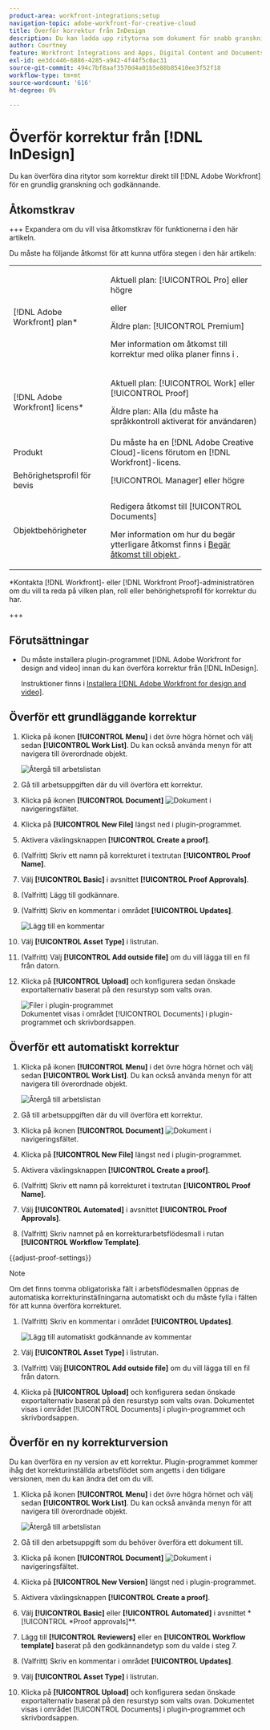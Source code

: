 ```yaml
---
product-area: workfront-integrations;setup
navigation-topic: adobe-workfront-for-creative-cloud
title: Överför korrektur från InDesign
description: Du kan ladda upp ritytorna som dokument för snabb granskning och godkännande eller helt enkelt lagra dem i Adobe Workfront.
author: Courtney
feature: Workfront Integrations and Apps, Digital Content and Documents
exl-id: ee3dc446-6886-4285-a942-4f44f5c0ac31
source-git-commit: 494c7bf8aaf3570d4a01b5e88b85410ee3f52f18
workflow-type: tm+mt
source-wordcount: '616'
ht-degree: 0%

---
```


# Överför korrektur från [!DNL InDesign]

Du kan överföra dina ritytor som korrektur direkt till [!DNL Adobe Workfront] för en grundlig granskning och godkännande.

## Åtkomstkrav

+++ Expandera om du vill visa åtkomstkrav för funktionerna i den här artikeln.

Du måste ha följande åtkomst för att kunna utföra stegen i den här artikeln:

<table style="table-layout:auto"> 
 <col> 
 <col> 
 <tbody> 
 <tr> 
   <td role="rowheader">[!DNL Adobe Workfront] plan*</td> 
   <td> <p>Aktuell plan: [!UICONTROL Pro] eller högre</p> <p>eller</p> <p>Äldre plan: [!UICONTROL Premium]</p> <p>Mer information om åtkomst till korrektur med olika planer finns i .</p> </td> 
  </tr> 
  <tr> 
   <td role="rowheader">[!DNL Adobe Workfront] licens*</td> 
   <td> <p>Aktuell plan: [!UICONTROL Work] eller [!UICONTROL Proof]</p> <p>Äldre plan: Alla (du måste ha språkkontroll aktiverat för användaren)</p> </td> 
  </tr> 
  <tr> 
   <td role="rowheader">Produkt</td> 
   <td>Du måste ha en [!DNL Adobe Creative Cloud]-licens förutom en [!DNL Workfront]-licens.</td> 
  </tr> 
  <tr> 
   <td role="rowheader">Behörighetsprofil för bevis </td> 
   <td>[!UICONTROL Manager] eller högre</td> 
  </tr> 
  <tr> 
   <td role="rowheader">Objektbehörigheter</td> 
   <td> <p>Redigera åtkomst till [!UICONTROL Documents]</p> <p>Mer information om hur du begär ytterligare åtkomst finns i <a href="../../workfront-basics/grant-and-request-access-to-objects/request-access.md" class="MCXref xref">Begär åtkomst till objekt </a>.</p> </td> 
  </tr> 
 </tbody> 
</table>

&#42;Kontakta [!DNL Workfront]- eller [!DNL Workfront Proof]-administratören om du vill ta reda på vilken plan, roll eller behörighetsprofil för korrektur du har.

+++

## Förutsättningar

* Du måste installera plugin-programmet [!DNL Adobe Workfront for design and video] innan du kan överföra korrektur från [!DNL InDesign].

  Instruktioner finns i [Installera [!DNL Adobe Workfront for design and video]](/help/quicksilver/workfront-integrations-and-apps/adobe-workfront-for-creative-cloud/wf-install-cc.md).

## Överför ett grundläggande korrektur

1. Klicka på ikonen **[!UICONTROL Menu]** i det övre högra hörnet och välj sedan **[!UICONTROL Work List]**. Du kan också använda menyn för att navigera till överordnade objekt.

   ![Återgå till arbetslistan](assets/go-back-to-work-list-350x314.png)

1. Gå till arbetsuppgiften där du vill överföra ett korrektur.
1. Klicka på ikonen **[!UICONTROL Document]** ![Dokument ](assets/documents.png) i navigeringsfältet.
1. Klicka på **[!UICONTROL New File]** längst ned i plugin-programmet.
1. Aktivera växlingsknappen **[!UICONTROL Create a proof]**.
1. (Valfritt) Skriv ett namn på korrekturet i textrutan **[!UICONTROL Proof Name]**.
1. Välj **[!UICONTROL Basic]** i avsnittet **[!UICONTROL Proof Approvals]**.
1. (Valfritt) Lägg till godkännare.
1. (Valfritt) Skriv en kommentar i området **[!UICONTROL Updates]**.

   ![Lägg till en kommentar](assets/add-comment.png)

1. Välj **[!UICONTROL Asset Type]** i listrutan.

1. (Valfritt) Välj **[!UICONTROL Add outside file]** om du vill lägga till en fil från datorn.
1. Klicka på **[!UICONTROL Upload]** och konfigurera sedan önskade exportalternativ baserat på den resurstyp som valts ovan.

   ![Filer i plugin-programmet](assets/plugin-files-350x307.png)\
   Dokumentet visas i området [!UICONTROL Documents] i plugin-programmet och skrivbordsappen.


## Överför ett automatiskt korrektur

1. Klicka på ikonen **[!UICONTROL Menu]** i det övre högra hörnet och välj sedan **[!UICONTROL Work List]**. Du kan också använda menyn för att navigera till överordnade objekt.

   ![Återgå till arbetslistan](assets/go-back-to-work-list-350x314.png)

1. Gå till arbetsuppgiften där du vill överföra ett korrektur.
1. Klicka på ikonen **[!UICONTROL Document]** ![Dokument ](assets/documents.png) i navigeringsfältet.

1. Klicka på **[!UICONTROL New File]** längst ned i plugin-programmet.
1. Aktivera växlingsknappen **[!UICONTROL Create a proof]**.
1. (Valfritt) Skriv ett namn på korrekturet i textrutan **[!UICONTROL Proof Name]**.
1. Välj **[!UICONTROL Automated]** i avsnittet **[!UICONTROL Proof Approvals]**.
1. (Valfritt) Skriv namnet på en korrekturarbetsflödesmall i rutan **[!UICONTROL Workflow Template]**.

{{adjust-proof-settings}}

>[!NOTE]
>
> Om det finns tomma obligatoriska fält i arbetsflödesmallen öppnas de automatiska korrekturinställningarna automatiskt och du måste fylla i fälten för att kunna överföra korrekturet.


1. (Valfritt) Skriv en kommentar i området **[!UICONTROL Updates]**.

   ![Lägg till automatiskt godkännande av kommentar](assets/add-comment-automated-approval.png)

1. Välj **[!UICONTROL Asset Type]** i listrutan.
1. (Valfritt) Välj **[!UICONTROL Add outside file]** om du vill lägga till en fil från datorn.
1. Klicka på **[!UICONTROL Upload]** och konfigurera sedan önskade exportalternativ baserat på den resurstyp som valts ovan.
Dokumentet visas i området [!UICONTROL Documents] i plugin-programmet och skrivbordsappen.

## Överför en ny korrekturversion

Du kan överföra en ny version av ett korrektur. Plugin-programmet kommer ihåg det korrekturinställda arbetsflödet som angetts i den tidigare versionen, men du kan ändra det om du vill.

1. Klicka på ikonen **[!UICONTROL Menu]** i det övre högra hörnet och välj sedan **[!UICONTROL Work List]**. Du kan också använda menyn för att navigera till överordnade objekt.

   ![Återgå till arbetslistan](assets/go-back-to-work-list-350x314.png)

1. Gå till den arbetsuppgift som du behöver överföra ett dokument till.
1. Klicka på ikonen **[!UICONTROL Document]** ![Dokument ](assets/documents.png) i navigeringsfältet.

1. Klicka på **[!UICONTROL New Version]** längst ned i plugin-programmet.
1. Aktivera växlingsknappen **[!UICONTROL Create a proof]**.

1. Välj **[!UICONTROL Basic]** eller **[!UICONTROL Automated]** i avsnittet *[!UICONTROL *Proof approvals]**.

1. Lägg till **[!UICONTROL Reviewers]** eller en **[!UICONTROL Workflow template]** baserat på den godkännandetyp som du valde i steg 7.

1. (Valfritt) Skriv en kommentar i området **[!UICONTROL Updates]**.
1. Välj **[!UICONTROL Asset Type]** i listrutan.
1. Klicka på **[!UICONTROL Upload]** och konfigurera sedan önskade exportalternativ baserat på den resurstyp som valts ovan.
Dokumentet visas i området [!UICONTROL Documents] i plugin-programmet och skrivbordsappen.
